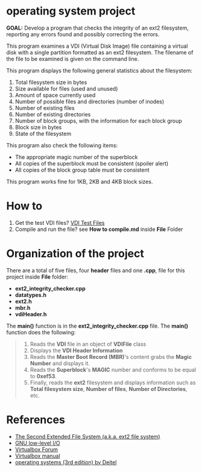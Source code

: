 # operating system project

**GOAL:** Develop a program that checks the integrity of an ext2 filesystem, 
reporting any errors found and possibly correcting the errors.

This program examines a VDI (Virtual Disk Image) file containing a virtual disk with a single 
partition formatted as an ext2 filesystem. The filename of the file to be examined is given on 
the command line.
      
This program displays the following general statistics about the filesystem:
1. Total filesystem size in bytes
2. Size available for files (used and unused)
3. Amount of space currently used
3. Number of possible files and directories (number of inodes)
4. Number of existing files
5. Number of existing directories
6. Number of block groups, with the information for each block group
7. Block size in bytes
8. State of the filesystem

This program also check the following items:
- The appropriate magic number of the superblock
- All copies of the superblock must be consistent (spoiler alert)
- All copies of the block group table must be consistent

This program works fine for 1KB, 2KB and 4KB block sizes.
# How to
1. Get the test VDI files? [VDI Test Files](https://drive.google.com/open?id=0BwRCEG_n3G_jc1I0NkJOV3BCWHc)
2. Compile and run the file? see **How to compile.md** inside **File** Folder

# Organization of the project
There are a total of five files, four **header** files and one **.cpp**, file for this project inside **File** folder:
- **ext2_integrity_checker.cpp**
- **datatypes.h**
- **ext2.h**
- **mbr.h**
- **vdiHeader.h**

The **main()** function is in the **ext2_integrity_checker.cpp** file. The **main()** function does the following:
> 1. Reads the **VDI** file in an object of **VDIFile** class
> 2. Displays the **VDI Header Information**
> 3. Reads the **Master Boot Record (MBR)**'s content grabs the **Magic Number** and displays it.
> 4. Reads the **Superblock**'s **MAGIC** number and conforms to be equal to **0xef53**.
> 5. Finally, reads the **ext2** filesystem and displays information such as **Total filesystem size**, **Number of files**,
> **Number of Directories**, etc.


# References
- [The Second Extended File System (a.k.a. ext2 file system)](http://www.nongnu.org/ext2-doc/ext2.html)
- [GNU low-level I/O](https://www.gnu.org/software/libc/manual/html_node/Opening-and-Closing-Files.html#Opening-and-Closing-Files)
- [Virtualbox Forum](https://forums.virtualbox.org/viewtopic.php?t=8046)
- [Virtualbox manual](https://www.virtualbox.org/manual/ch05.html)
- [operating systems (3rd edition) by Deitel](https://www.dropbox.com/s/2uoj0ojxox6uvze/Operating%20systems%20%28Deitel%29%20%283rd%20edition%29%281%29.pdf?dl=0)
